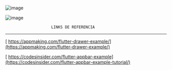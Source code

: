 
![image](https://github.com/SantosM128/myDrawerSantosM/assets/144056309/ac5ff49b-6a8d-49a2-ab99-a991aefdd989)

![image](https://github.com/SantosM128/myDrawerSantosM/assets/144056309/81972e23-62a6-4dbe-846f-03115bba47c8)

                        LINKS DE REFERENCIA
------------------------------------------------------------------------------
 [  https://appmaking.com/flutter-drawer-example/](https://appmaking.com/flutter-drawer-example/)

 [ https://codesinsider.com/flutter-appbar-example](https://codesinsider.com/flutter-appbar-example-tutorial/)
